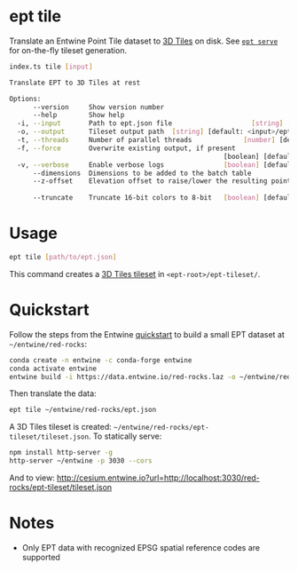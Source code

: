 # ept tile

Translate an Entwine Point Tile dataset to [3D Tiles](https://github.com/AnalyticalGraphicsInc/3d-tiles) on disk. See [`ept serve`](serve.md) for on-the-fly tileset generation.

```bash
index.ts tile [input]

Translate EPT to 3D Tiles at rest

Options:
      --version     Show version number                                [boolean]
      --help        Show help                                          [boolean]
  -i, --input       Path to ept.json file                    [string] [required]
  -o, --output      Tileset output path  [string] [default: <input>/ept-tileset]
  -t, --threads     Number of parallel threads             [number] [default: 8]
  -f, --force       Overwrite existing output, if present
                                                      [boolean] [default: false]
  -v, --verbose     Enable verbose logs               [boolean] [default: false]
      --dimensions  Dimensions to be added to the batch table            [array]
      --z-offset    Elevation offset to raise/lower the resulting point cloud
                                                                        [number]
      --truncate    Truncate 16-bit colors to 8-bit   [boolean] [default: false]
```

# Usage

```bash
ept tile [path/to/ept.json]
```

This command creates a [3D Tiles tileset](https://github.com/AnalyticalGraphicsInc/3d-tiles/tree/master/specification) in `<ept-root>/ept-tileset/`.

# Quickstart

Follow the steps from the Entwine [quickstart](https://entwine.io/quickstart.html) to build a small EPT dataset at `~/entwine/red-rocks`:

```bash
conda create -n entwine -c conda-forge entwine
conda activate entwine
entwine build -i https://data.entwine.io/red-rocks.laz -o ~/entwine/red-rocks
```

Then translate the data:

```bash
ept tile ~/entwine/red-rocks/ept.json
```

A 3D Tiles tileset is created: `~/entwine/red-rocks/ept-tileset/tileset.json`. To statically serve:

```bash
npm install http-server -g
http-server ~/entwine -p 3030 --cors
```

And to view: http://cesium.entwine.io?url=http://localhost:3030/red-rocks/ept-tileset/tileset.json

# Notes

- Only EPT data with recognized EPSG spatial reference codes are supported
